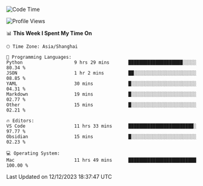 <!--START_SECTION:waka-->
![Code Time](http://img.shields.io/badge/Code%20Time-268%20hrs%2033%20mins-blue)

![Profile Views](http://img.shields.io/badge/Profile%20Views-0-blue)

📊 **This Week I Spent My Time On** 

```text
🕑︎ Time Zone: Asia/Shanghai

💬 Programming Languages: 
Python                   9 hrs 29 mins       ████████████████████░░░░░   80.34 % 
JSON                     1 hr 2 mins         ██░░░░░░░░░░░░░░░░░░░░░░░   08.85 % 
YAML                     30 mins             █░░░░░░░░░░░░░░░░░░░░░░░░   04.31 % 
Markdown                 19 mins             █░░░░░░░░░░░░░░░░░░░░░░░░   02.77 % 
Other                    15 mins             █░░░░░░░░░░░░░░░░░░░░░░░░   02.21 % 

🔥 Editors: 
VS Code                  11 hrs 33 mins      ████████████████████████░   97.77 % 
Obsidian                 15 mins             █░░░░░░░░░░░░░░░░░░░░░░░░   02.23 % 

💻 Operating System: 
Mac                      11 hrs 49 mins      █████████████████████████   100.00 % 
```


 Last Updated on 12/12/2023 18:37:47 UTC
<!--END_SECTION:waka-->
